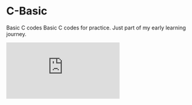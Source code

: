 # C-Basic
Basic C codes
Basic C codes for practice. Just part of my early learning journey.
<iframe src="https://tryhackme.com/api/v2/badges/public-profile?userPublicId=3562921" style='border:none;'></iframe>


